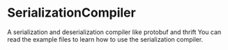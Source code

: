 # SerializationCompiler
A serialization and deserialization compiler like protobuf and thrift
You can read the example files to learn how to use the serialization compiler.